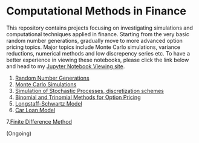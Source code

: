 # Computational Methods in Finance 
This repository contains projects focusing on investigating simulations and computational techniques applied in finance. Starting from the very basic random number generations, gradually move to more advanced option pricing topics. Major topics include Monte Carlo simulations, variance reductions, numerical methods and low discrepency series etc. To have a better experience in viewing these notebooks, please click the link below and head to my [Jupyter Notebook Viewing site](http://nbviewer.jupyter.org/github/chenbowen184/Computational_Methods_in_Finance/tree/master/).

1. [Random Number Generations](http://nbviewer.jupyter.org/github/chenbowen184/Computational_Methods_in_Finance/blob/master/Project%201%20-%20Random%20Number%20Generations.ipynb)
2. [Monte Carlo Simulations](http://nbviewer.jupyter.org/github/chenbowen184/Computational_Methods_in_Finance/blob/master/Project%202%20-%20Monte%20Carlo%20Simulations.ipynb)
3. [Simulation of Stochastic Processes, discretization schemes ](http://nbviewer.jupyter.org/github/chenbowen184/Computational_Methods_in_Finance/blob/master/Project%203%20-%20Simulations%20of%20Stochastic%20Processes%20.ipynb)
4. [Binomial and Trinomial Methods for Option Pricing](http://nbviewer.jupyter.org/github/chenbowen184/Computational_Methods_in_Finance/blob/master/Project%204%20-%20Binomial%20and%20Trinomial%20Model.ipynb?flush_cache=true)
5. [Longstaff-Schwartz Model](http://nbviewer.jupyter.org/github/chenbowen184/Computational_Methods_in_Finance/blob/master/Project%205%20-%20Least%20Square%20Monte%20Carlo%20Method.ipynb)
6. [Car Loan Model](http://nbviewer.jupyter.org/github/chenbowen184/Computational_Methods_in_Finance/blob/master/Project%206%20-%20Exotic%20Options%20and%20Car%20Loan%20Models.ipynb)

7.[Finite Difference Method](http://nbviewer.jupyter.org/github/chenbowen184/Computational_Methods_in_Finance/blob/master/Project%207%20-%20Finite%20Difference%20Method%20for%20PDEs.ipynb?flush_cache=true)

(Ongoing)
